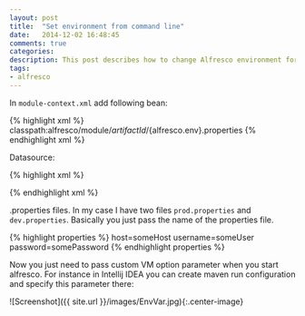 ```yaml
---
layout: post
title:  "Set environment from command line"
date:   2014-12-02 16:48:45
comments: true
categories:
description: This post describes how to change Alfresco environment for DB connection using command line arguments.
tags:
- alfresco
---
```


In `module-context.xml` add following bean:

{% highlight xml %}
  <bean class="org.springframework.beans.factory.config.PropertyPlaceholderConfigurer">
    <property name="ignoreUnresolvablePlaceholders" value="true" />
    <property name="systemPropertiesModeName" value="SYSTEM_PROPERTIES_MODE_OVERRIDE" />
    <property name="locations">
      <value>classpath:alfresco/module/${artifactId}/${alfresco.env}.properties</value>
    </property>
  </bean>
{% endhighlight xml %}

Datasource:

{% highlight xml %}
  <!--registration of datasource-->
  <bean id="DataSource" class="org.apache.commons.dbcp.BasicDataSource" destroy-method="close">
    <property name="driverClassName" value="oracle.jdbc.OracleDriver"/>
    <property name="url" value="jdbc:oracle:thin:@${host}"/>
    <property name="username" value="${username}"/>
    <property name="password" value="${password}"/>
  </bean>
{% endhighlight xml %}

.properties files. In my case I have two files `prod.properties` and `dev.properties`. Basically you just pass the name of the properties file.

{% highlight properties %}
host=someHost
username=someUser
password=somePassword
{% endhighlight properties %}

Now you just need to pass custom VM option parameter when you start alfresco. For instance in Intellij IDEA you can create maven run configuration and specify this parameter there:

![Screenshot]({{ site.url }}/images/EnvVar.jpg){:.center-image}